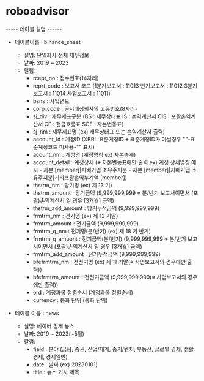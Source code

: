 # roboadvisor

----- 테이블 설명 ------
- 테이블이름 : binance_sheet
  - 설명: 단일회사 전체 재무정보
  - 날짜: 2019 ~ 2023
  - 컬럼: 
    - rcept_no : 접수번호(14자리)
    - reprt_code : 보고서 코드 (1분기보고서 : 11013 반기보고서 : 11012 3분기보고서 : 11014 사업보고서 : 11011)
    - bsns : 사업년도 
    - corp_code : 공시대상회사의 고유번호(8자리)
    - sj_div : 재무제표구분	(BS : 재무상태표 IS : 손익계산서 CIS : 포괄손익계산서 CF : 현금흐름표 SCE : 자본변동표)
    - sj_nm :	재무제표명	(ex) 재무상태표 또는 손익계산서 출력)
    - account_id : 계정ID	(XBRL 표준계정ID ※ 표준계정ID가 아닐경우 ""-표준계정코드 미사용-"" 표시)
    - acount_nm : 계정명	(계정명칭 ex) 자본총계)
    - account_detail : 계정상세	(※ 자본변동표에만 출력 ex) 계정 상세명칭 예시 - 자본 [member]|지배기업 소유주지분 - 자본 [member]|지배기업 소유주지분|기타포괄손익누계액 [member])
    - thstrm_nm :	당기명	(ex) 제 13 기)
    - thstrm_amount :	당기금액	(9,999,999,999 ※ 분/반기 보고서이면서 (포괄)손익계산서 일 경우 [3개월] 금액)
    - thstrm_add_amount :	당기누적금액	(9,999,999,999)
    - frmtrm_nm :	전기명	(ex) 제 12 기말)
    - frmtrm_amount :	전기금액	(9,999,999,999)
    - frmtrm_q_nm	: 전기명(분/반기)	(ex) 제 18 기 반기)
    - frmtrm_q_amount : 전기금액(분/반기)	(9,999,999,999 ※ 분/반기 보고서이면서 (포괄)손익계산서 일 경우 [3개월] 금액)
    - frmtrm_add_amount :	전기누적금액	(9,999,999,999)
    - bfefrmtrm_nm : 전전기명	(ex) 제 11 기말(※ 사업보고서의 경우에만 출력))
    - bfefrmtrm_amount : 전전기금액	(9,999,999,999(※ 사업보고서의 경우에만 출력))
    - ord	: 계정과목 정렬순서	(계정과목 정렬순서)
    - currency : 통화 단위	(통화 단위)


- 테이블 이름 : news
  - 설명: 네이버 경제 뉴스
  - 날짜: 2019 ~ 2023(~5월)
  - 칼럼:
    - field : 분야 (금융, 증권, 산업/재계, 중기/벤처, 부동산, 글로벌 경제, 생활경제, 경제일반)
    - date : 날짜 (ex) 20230101)   
    - title : 뉴스 기사 제목

